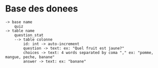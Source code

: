 # Base des donees
    -> base name
        quiz
    -> table name
        question_stat
        --> table colonne
            id: int -> auto-increment
            question -> text: ex: "Quel fruit est jaune?"
            choices -> text: 4 words separated by coma "," ex: "pomme, mangue, peche, banane"
            answer -> text: ex: "banane"